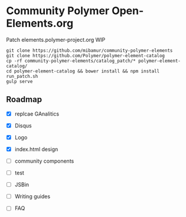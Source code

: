 # Community Polymer Open-Elements.org

Patch elements.polymer-project.org WIP

```
git clone https://github.com/mibamur/community-polymer-elements
git clone https://github.com/Polymer/polymer-element-catalog
cp -rf community-polymer-elements/catalog_patch/* polymer-element-catalog/
cd polymer-element-catalog && bower install && npm install
run_patch.sh
gulp serve
```

## Roadmap

 - [x] replcae GAnalitics
 - [x] Disqus
 - [x] Logo
 - [x] index.html design
 - [ ] community components
 - [ ] test
 - [ ] JSBin
 - [ ] Writing guides
 - [ ] FAQ

